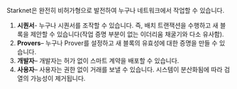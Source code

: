 Starknet은 완전히 비허가형으로 발전하여 누구나 네트워크에서 작업할 수 있습니다.

1. **시퀀서**- 누구나 시퀀서를 조작할 수 있습니다. 즉, 배치 트랜잭션을 수행하고 새 블록을 제안할 수 있습니다(작업 증명 부분이 없는 이더리움 채굴기와 다소 유사함).
2. **Provers**– 누구나 Prover를 설정하고 새 블록의 유효성에 대한 증명을 만들 수 있습니다.
3. **개발자**– 개발자는 허가 없이 스마트 계약을 배포할 수 있습니다.
4. **사용자**– 사용자는 권한 없이 거래를 보낼 수 있습니다. 시스템이 분산화됨에 따라 검열의 가능성이 제거됩니다.